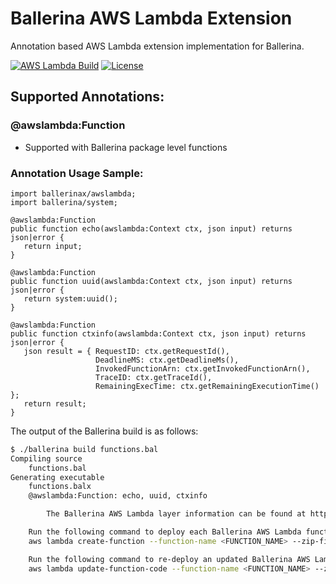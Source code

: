 # Ballerina AWS Lambda Extension

Annotation based AWS Lambda extension implementation for Ballerina. 

[![AWS Lambda Build](https://github.com/ballerinax/awslambda/workflows/Ballerinax%20AWS%20Lambda%20Build/badge.svg)](https://github.com/ballerinax/awslambda/actions)
[![License](https://img.shields.io/badge/License-Apache%202.0-blue.svg)](https://opensource.org/licenses/Apache-2.0)

## Supported Annotations:

### @awslambda:Function
- Supported with Ballerina package level functions

### Annotation Usage Sample:

```ballerina
import ballerinax/awslambda;
import ballerina/system;

@awslambda:Function
public function echo(awslambda:Context ctx, json input) returns json|error {
   return input;
}

@awslambda:Function
public function uuid(awslambda:Context ctx, json input) returns json|error {
   return system:uuid();
}

@awslambda:Function
public function ctxinfo(awslambda:Context ctx, json input) returns json|error {
   json result = { RequestID: ctx.getRequestId(),
                   DeadlineMS: ctx.getDeadlineMs(),
                   InvokedFunctionArn: ctx.getInvokedFunctionArn(),
                   TraceID: ctx.getTraceId(),
                   RemainingExecTime: ctx.getRemainingExecutionTime() };
   return result;
}
```

The output of the Ballerina build is as follows:

```bash
$ ./ballerina build functions.bal 
Compiling source
    functions.bal
Generating executable
    functions.balx
	@awslambda:Function: echo, uuid, ctxinfo

        The Ballerina AWS Lambda layer information can be found at https://ballerina.io/deployment/aws-lambda.

	Run the following command to deploy each Ballerina AWS Lambda function:
	aws lambda create-function --function-name <FUNCTION_NAME> --zip-file fileb://aws-ballerina-lambda-functions.zip --handler functions.<FUNCTION_NAME> --runtime provided --role <LAMBDA_ROLE_ARN> --layers <BALLERINA_LAYER_ARN>

	Run the following command to re-deploy an updated Ballerina AWS Lambda function:
	aws lambda update-function-code --function-name <FUNCTION_NAME> --zip-file fileb://aws-ballerina-lambda-functions.zip
```

